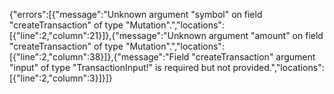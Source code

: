 {"errors":[{"message":"Unknown argument \"symbol\" on field \"createTransaction\" of type \"Mutation\".","locations":[{"line":2,"column":21}]},{"message":"Unknown argument \"amount\" on field \"createTransaction\" of type \"Mutation\".","locations":[{"line":2,"column":38}]},{"message":"Field \"createTransaction\" argument \"input\" of type \"TransactionInput!\" is required but not provided.","locations":[{"line":2,"column":3}]}]}